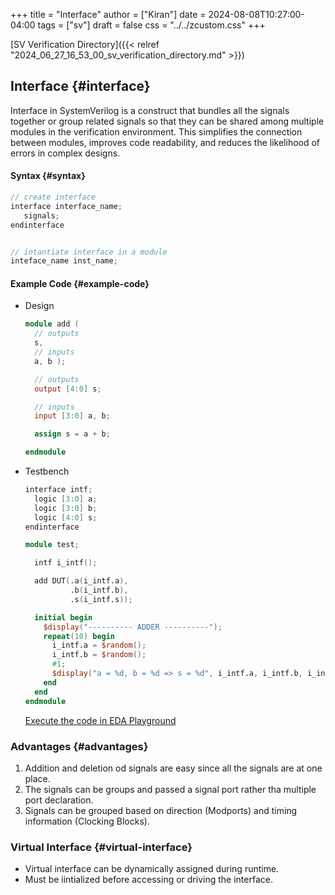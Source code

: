 +++
title = "Interface"
author = ["Kiran"]
date = 2024-08-08T10:27:00-04:00
tags = ["sv"]
draft = false
css = "../../zcustom.css"
+++

[SV Verification Directory]({{< relref "2024_06_27_16_53_00_sv_verification_directory.md" >}})


## Interface {#interface}

Interface in SystemVerilog is a construct that bundles all the signals together or group related signals so that they can be shared among multiple modules in the verification environment. This simplifies the connection between modules, improves code readability, and reduces the likelihood of errors in complex designs.


#### Syntax {#syntax}

```verilog
// create interface
interface interface_name;
   signals;
endinterface


// intantiate interface in a module
inteface_name inst_name;
```


#### Example Code {#example-code}

<!--list-separator-->

-  Design

    ```verilog
    module add (
      // outputs
      s,
      // inputs
      a, b );

      // outputs
      output [4:0] s;

      // inputs
      input [3:0] a, b;

      assign s = a + b;

    endmodule
    ```

<!--list-separator-->

-  Testbench

    ```verilog
    interface intf;
      logic [3:0] a;
      logic [3:0] b;
      logic [4:0] s;
    endinterface

    module test;

      intf i_intf();

      add DUT(.a(i_intf.a),
              .b(i_intf.b),
              .s(i_intf.s));

      initial begin
        $display("---------- ADDER ----------");
        repeat(10) begin
          i_intf.a = $random();
          i_intf.b = $random();
          #1;
          $display("a = %d, b = %d => s = %d", i_intf.a, i_intf.b, i_intf.s);
        end
      end
    endmodule
    ```

    [Execute the code in EDA Playground](https://www.edaplayground.com/x/PZd9)


### Advantages {#advantages}

1.  Addition and deletion od signals are easy since all the signals are at one place.
2.  The signals can be groups and passed a signal port rather tha multiple port declaration.
3.  Signals can be grouped based on direction (Modports) and timing information (Clocking Blocks).


### Virtual Interface {#virtual-interface}

-   Virtual interface can be dynamically assigned during runtime.
-   Must be iintialized before accessing or driving the interface.
